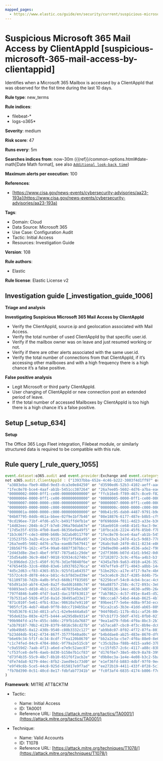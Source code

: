 ```yaml
---
mapped_pages:
  - https://www.elastic.co/guide/en/security/current/suspicious-microsoft-365-mail-access-by-clientappid.html
---
```


# Suspicious Microsoft 365 Mail Access by ClientAppId [suspicious-microsoft-365-mail-access-by-clientappid]

Identifies when a Microsoft 365 Mailbox is accessed by a ClientAppId that was observed for the fist time during the last 10 days.

**Rule type**: new_terms

**Rule indices**:

* filebeat-*
* logs-o365*

**Severity**: medium

**Risk score**: 47

**Runs every**: 5m

**Searches indices from**: now-30m ({{ref}}/common-options.html#date-math[Date Math format], see also [`Additional look-back time`](docs-content://solutions/security/detect-and-alert/create-detection-rule.md#rule-schedule))

**Maximum alerts per execution**: 100

**References**:

* [https://www.cisa.gov/news-events/cybersecurity-advisories/aa23-193a](https://www.cisa.gov/news-events/cybersecurity-advisories/aa23-193a)

**Tags**:

* Domain: Cloud
* Data Source: Microsoft 365
* Use Case: Configuration Audit
* Tactic: Initial Access
* Resources: Investigation Guide

**Version**: 108

**Rule authors**:

* Elastic

**Rule license**: Elastic License v2

## Investigation guide [_investigation_guide_1006]

**Triage and analysis**

**Investigating Suspicious Microsoft 365 Mail Access by ClientAppId**

* Verify the ClientAppId, source.ip and geolocation associated with Mail Access.
* Verify the total number of used ClientAppId by that specific user.id.
* Verify if the mailbox owner was on leave and just resumed working or not.
* Verify if there are other alerts associated with the same user.id.
* Verify the total number of connections from that ClientAppId, if it’s accessing other mailboxes and with a high frequency there is a high chance it’s a false positive.

**False positive analysis**

* Legit Microsoft or third party ClientAppId.
* User changing of ClientAppId or new connection post an extended period of leave.
* If the total number of accessed Mailboxes by ClientAppId is too high there is a high chance it’s a false positive.


## Setup [_setup_634]

**Setup**

The Office 365 Logs Fleet integration, Filebeat module, or similarly structured data is required to be compatible with this rule.


## Rule query [_rule_query_1055]

```js
event.dataset:o365.audit and event.provider:Exchange and event.category:web and event.action:MailItemsAccessed and event.outcome:success and
not o365.audit.ClientAppId : ("13937bba-652e-4c46-b222-3003f4d1ff97" or "6326e366-9d6d-4c70-b22a-34c7ea72d73d" or
 "a3883eba-fbe9-48bd-9ed3-dca3e0e84250" or "d3590ed6-52b3-4102-aeff-aad2292ab01c" or "27922004-5251-4030-b22d-91ecd9a37ea4" or
 "1fec8e78-bce4-4aaf-ab1b-5451cc387264" or "26a7ee05-5602-4d76-a7ba-eae8b7b67941" or "00000002-0000-0000-c000-000000000000" or
 "00000002-0000-0ff1-ce00-000000000000" or "ffcb16e8-f789-467c-8ce9-f826a080d987" or "00000003-0000-0ff1-ce00-000000000000" or
 "00000004-0000-0ff1-ce00-000000000000" or "00000005-0000-0ff1-ce00-000000000000" or  "00000006-0000-0ff1-ce00-000000000000" or
 "00000007-0000-0000-c000-000000000000" or "00000007-0000-0ff1-ce00-000000000000" or
 "00000009-0000-0000-c000-000000000000" or "0000000c-0000-0000-c000-000000000000" or "00000015-0000-0000-c000-000000000000" or
 "0000001a-0000-0000-c000-000000000000" or "00b41c95-dab0-4487-9791-b9d2c32c80f2" or "022907d3-0f1b-48f7-badc-1ba6abab6d66" or
 "04b07795-8ddb-461a-bbee-02f9e1bf7b46" or "08e18876-6177-487e-b8b5-cf950c1e598c" or "0cb7b9ec-5336-483b-bc31-b15b5788de71" or
 "0cd196ee-71bf-4fd6-a57c-b491ffd4fb1e" or "0f698dd4-f011-4d23-a33e-b36416dcb1e6" or "13937bba-652e-4c46-b222-3003f4d1ff97" or
 "14d82eec-204b-4c2f-b7e8-296a70dab67e" or "16aeb910-ce68-41d1-9ac3-9e1673ac9575" or "1786c5ed-9644-47b2-8aa0-7201292175b6" or
 "17d5e35f-655b-4fb0-8ae6-86356e9a49f5" or "18fbca16-2224-45f6-85b0-f7bf2b39b3f3" or "1950a258-227b-4e31-a9cf-717495945fc2" or
 "1b3c667f-cde3-4090-b60b-3d2abd0117f0" or "1fec8e78-bce4-4aaf-ab1b-5451cc387264" or "20a11fe0-faa8-4df5-baf2-f965f8f9972e" or
 "23523755-3a2b-41ca-9315-f81f3f566a95" or "243c63a3-247d-41c5-9d83-7788c43f1c43" or "268761a2-03f3-40df-8a8b-c3db24145b6b" or
 "26a7ee05-5602-4d76-a7ba-eae8b7b67941" or "26abc9a8-24f0-4b11-8234-e86ede698878" or "27922004-5251-4030-b22d-91ecd9a37ea4" or
 "28b567f6-162c-4f54-99a0-6887f387bbcc" or "29d9ed98-a469-4536-ade2-f981bc1d605e" or "2abdc806-e091-4495-9b10-b04d93c3f040" or
 "2d4d3d8e-2be3-4bef-9f87-7875a61c29de" or "2d7f3606-b07d-41d1-b9d2-0d0c9296a6e8" or "3090ab82-f1c1-4cdf-af2c-5d7a6f3e2cc7" or
 "35d54a08-36c9-4847-9018-93934c62740c" or "37182072-3c9c-4f6a-a4b3-b3f91cacffce" or "38049638-cc2c-4cde-abe4-4479d721ed44" or
 "3c896ded-22c5-450f-91f6-3d1ef0848f6e" or "4345a7b9-9a63-4910-a426-35363201d503" or "45a330b1-b1ec-4cc1-9161-9f03992aa49f" or
 "4765445b-32c6-49b0-83e6-1d93765276ca" or "497effe9-df71-4043-a8bb-14cf78c4b63b" or  "4b233688-031c-404b-9a80-a4f3f2351f90" or
 "4d5c2d63-cf83-4365-853c-925fd1a64357" or "51be292c-a17e-4f17-9a7e-4b661fb16dd2" or
 "5572c4c0-d078-44ce-b81c-6cbf8d3ed39e" or "5e3ce6c0-2b1f-4285-8d4b-75ee78787346" or "60c8bde5-3167-4f92-8fdb-059f6176dc0f" or
 "61109738-7d2b-4a0b-9fe3-660b1ff83505" or "62256cef-54c0-4cb4-bcac-4c67989bdc40" or "6253bca8-faf2-4587-8f2f-b056d80998a7" or
 "65d91a3d-ab74-42e6-8a2f-0add61688c74" or "66a88757-258c-4c72-893c-3e8bed4d6899" or "67e3df25-268a-4324-a550-0de1c7f97287" or
 "69893ee3-dd10-4b1c-832d-4870354be3d8" or "74658136-14ec-4630-ad9b-26e160ff0fc6" or "74bcdadc-2fdc-4bb3-8459-76d06952a0e9" or
 "797f4846-ba00-4fd7-ba43-dac1f8f63013" or "7ab7862c-4c57-491e-8a45-d52a7e023983" or "7ae974c5-1af7-4923-af3a-fb1fd14dcb7e" or
 "7b7531ad-5926-4f2d-8a1d-38495ad33e17" or "80ccca67-54bd-44ab-8625-4b79c4dc7775" or "835b2a73-6e10-4aa5-a979-21dfda45231c" or
 "871c010f-5e61-4fb1-83ac-98610a7e9110" or "89bee1f7-5e6e-4d8a-9f3d-ecd601259da7" or "8edd93e1-2103-40b4-bd70-6e34e586362d" or
 "905fcf26-4eb7-48a0-9ff0-8dcc7194b5ba" or "91ca2ca5-3b3e-41dd-ab65-809fa3dffffa" or "93625bc8-bfe2-437a-97e0-3d0060024faa" or
 "93d53678-613d-4013-afc1-62e9e444a0a5" or "944f0bd1-117b-4b1c-af26-804ed95e767e" or "94c63fef-13a3-47bc-8074-75af8c65887a" or
 "95de633a-083e-42f5-b444-a4295d8e9314" or "97cb1f73-50df-47d1-8fb0-0271f2728514" or "98db8bd6-0cc0-4e67-9de5-f187f1cd1b41" or
 "99b904fd-a1fe-455c-b86c-2f9fb1da7687" or "9ea1ad79-fdb6-4f9a-8bc3-2b70f96e34c7" or "a3475900-ccec-4a69-98f5-a65cd5dc5306" or
 "a3b79187-70b2-4139-83f9-6016c58cd27b" or "a57aca87-cbc0-4f3c-8b9e-dc095fdc8978" or "a970bac6-63fe-4ec5-8884-8536862c42d4" or
 "a9b49b65-0a12-430b-9540-c80b3332c127" or "ab9b8c07-8f02-4f72-87fa-80105867a763" or "ae8e128e-080f-4086-b0e3-4c19301ada69" or
 "b23dd4db-9142-4734-867f-3577f640ad0c" or "b4bddae8-ab25-483e-8670-df09b9f1d0ea" or "b669c6ea-1adf-453f-b8bc-6d526592b419" or
 "b6e69c34-5f1f-4c34-8cdf-7fea120b8670" or "bb2a2e3a-c5e7-4f0a-88e0-8e01fd3fc1f4" or "bdd48c81-3a58-4ea9-849c-ebea7f6b6360" or
 "c1c74fed-04c9-4704-80dc-9f79a2e515cb" or "c35cb2ba-f88b-4d15-aa9d-37bd443522e1" or "c44b4083-3bb0-49c1-b47d-974e53cbdf3c" or
 "c9a559d2-7aab-4f13-a6ed-e7e9c52aec87" or "cc15fd57-2c6c-4117-a88c-83b1d56b4bbe" or "cf36b471-5b44-428c-9ce7-313bf84528de" or
 "cf53fce8-def6-4aeb-8d30-b158e7b1cf83" or "d176f6e7-38e5-40c9-8a78-3998aab820e7" or "d3590ed6-52b3-4102-aeff-aad2292ab01c" or
 "d73f4b35-55c9-48c7-8b10-651f6f2acb2e" or "d9b8ec3a-1e4e-4e08-b3c2-5baf00c0fcb0" or "de8bc8b5-d9f9-48b1-a8ad-b748da725064" or
 "dfe74da8-9279-44ec-8fb2-2aed9e1c73d0" or "e1ef36fd-b883-4dbf-97f0-9ece4b576fc6" or "e64aa8bc-8eb4-40e2-898b-cf261a25954f" or
 "e9f49c6b-5ce5-44c8-925d-015017e9f7ad" or "ee272b19-4411-433f-8f28-5c13cb6fd407" or "f5eaa862-7f08-448c-9c4e-f4047d4d4521" or
 "fb78d390-0c51-40cd-8e17-fdbfab77341b" or "fc0f3af4-6835-4174-b806-f7db311fd2f3" or "fdf9885b-dd37-42bf-82e5-c3129ef5a302"
)
```

**Framework**: MITRE ATT&CKTM

* Tactic:

    * Name: Initial Access
    * ID: TA0001
    * Reference URL: [https://attack.mitre.org/tactics/TA0001/](https://attack.mitre.org/tactics/TA0001/)

* Technique:

    * Name: Valid Accounts
    * ID: T1078
    * Reference URL: [https://attack.mitre.org/techniques/T1078/](https://attack.mitre.org/techniques/T1078/)



